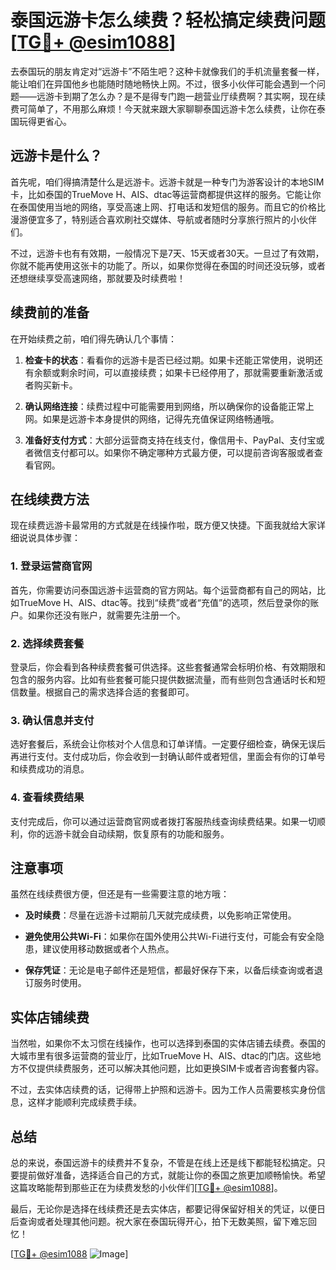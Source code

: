 # 泰国远游卡怎么续费？轻松搞定续费问题[[TG💪+ @esim1088](https://t.me/s/esim1088)]

去泰国玩的朋友肯定对“远游卡”不陌生吧？这种卡就像我们的手机流量套餐一样，能让咱们在异国他乡也能随时随地畅快上网。不过，很多小伙伴可能会遇到一个问题——远游卡到期了怎么办？是不是得专门跑一趟营业厅续费啊？其实啊，现在续费可简单了，不用那么麻烦！今天就来跟大家聊聊泰国远游卡怎么续费，让你在泰国玩得更省心。

## 远游卡是什么？

首先呢，咱们得搞清楚什么是远游卡。远游卡就是一种专门为游客设计的本地SIM卡，比如泰国的TrueMove H、AIS、dtac等运营商都提供这样的服务。它能让你在泰国使用当地的网络，享受高速上网、打电话和发短信的服务。而且它的价格比漫游便宜多了，特别适合喜欢刷社交媒体、导航或者随时分享旅行照片的小伙伴们。

不过，远游卡也有有效期，一般情况下是7天、15天或者30天。一旦过了有效期，你就不能再使用这张卡的功能了。所以，如果你觉得在泰国的时间还没玩够，或者还想继续享受高速网络，那就要及时续费啦！

## 续费前的准备

在开始续费之前，咱们得先确认几个事情：

1. **检查卡的状态**：看看你的远游卡是否已经过期。如果卡还能正常使用，说明还有余额或剩余时间，可以直接续费；如果卡已经停用了，那就需要重新激活或者购买新卡。

2. **确认网络连接**：续费过程中可能需要用到网络，所以确保你的设备能正常上网。如果是远游卡本身提供的网络，记得先充值保证网络畅通哦。

3. **准备好支付方式**：大部分运营商支持在线支付，像信用卡、PayPal、支付宝或者微信支付都可以。如果你不确定哪种方式最方便，可以提前咨询客服或者查看官网。

## 在线续费方法

现在续费远游卡最常用的方式就是在线操作啦，既方便又快捷。下面我就给大家详细说说具体步骤：

### 1. 登录运营商官网

首先，你需要访问泰国远游卡运营商的官方网站。每个运营商都有自己的网站，比如TrueMove H、AIS、dtac等。找到“续费”或者“充值”的选项，然后登录你的账户。如果你还没有账户，就需要先注册一个。

### 2. 选择续费套餐

登录后，你会看到各种续费套餐可供选择。这些套餐通常会标明价格、有效期限和包含的服务内容。比如有些套餐可能只提供数据流量，而有些则包含通话时长和短信数量。根据自己的需求选择合适的套餐即可。

### 3. 确认信息并支付

选好套餐后，系统会让你核对个人信息和订单详情。一定要仔细检查，确保无误后再进行支付。支付成功后，你会收到一封确认邮件或者短信，里面会有你的订单号和续费成功的消息。

### 4. 查看续费结果

支付完成后，你可以通过运营商官网或者拨打客服热线查询续费结果。如果一切顺利，你的远游卡就会自动续期，恢复原有的功能和服务。

## 注意事项

虽然在线续费很方便，但还是有一些需要注意的地方哦：

- **及时续费**：尽量在远游卡过期前几天就完成续费，以免影响正常使用。
  
- **避免使用公共Wi-Fi**：如果你在国外使用公共Wi-Fi进行支付，可能会有安全隐患，建议使用移动数据或者个人热点。

- **保存凭证**：无论是电子邮件还是短信，都最好保存下来，以备后续查询或者退订服务时使用。

## 实体店铺续费

当然啦，如果你不太习惯在线操作，也可以选择到泰国的实体店铺去续费。泰国的大城市里有很多运营商的营业厅，比如TrueMove H、AIS、dtac的门店。这些地方不仅提供续费服务，还可以解决其他问题，比如更换SIM卡或者咨询套餐内容。

不过，去实体店续费的话，记得带上护照和远游卡。因为工作人员需要核实身份信息，这样才能顺利完成续费手续。

## 总结

总的来说，泰国远游卡的续费并不复杂，不管是在线上还是线下都能轻松搞定。只要提前做好准备，选择适合自己的方式，就能让你的泰国之旅更加顺畅愉快。希望这篇攻略能帮到那些正在为续费发愁的小伙伴们[[TG💪+ @esim1088](https://t.me/s/esim1088)]。

最后，无论你是选择在线续费还是去实体店，都要记得保留好相关的凭证，以便日后查询或者处理其他问题。祝大家在泰国玩得开心，拍下无数美照，留下难忘回忆！

[[TG💪+ @esim1088](https://t.me/s/esim1088) ![Image](https://i.postimg.cc/4NQfJmqS/Snipaste-2025-05-13-00-14-12.png)]